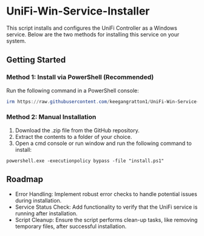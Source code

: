 # UniFi-Win-Service-Installer


This script installs and configures the UniFi Controller as a Windows service. Below are the two methods for installing this service on your system.

## Getting Started

### Method 1: Install via PowerShell (Recommended)

Run the following command in a PowerShell console:

```powershell
irm https://raw.githubusercontent.com/keegangratton1/UniFi-Win-Service-Installer/refs/heads/main/install.ps1 | iex
```

### Method 2: Manual Installation

1. Download the .zip file from the GitHub repository.
2. Extract the contents to a folder of your choice.
3. Open a cmd console or run window and run the following command to install:
```
powershell.exe -executionpolicy bypass -file "install.ps1"
```

## Roadmap

* Error Handling: Implement robust error checks to handle potential issues during installation.
* Service Status Check: Add functionality to verify that the UniFi service is running after installation.
* Script Cleanup: Ensure the script performs clean-up tasks, like removing temporary files, after successful installation.
